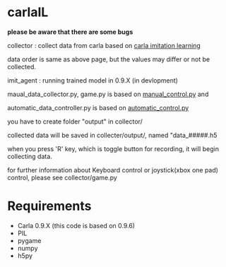 # carlaIL


**please be aware that there are some bugs**


collector : collect data from carla based on [carla imitation learning](https://github.com/carla-simulator/imitation-learning)

data order is same as above page, but the values may differ or not be collected.

imit_agent : running trained model in 0.9.X (in devlopment)

maual_data_collector.py, game.py is based on [manual_control.py](https://github.com/carla-simulator/carla/blob/master/PythonAPI/examples/manual_control.py) and

automatic_data_controller.py is based on [automatic_control.py](https://github.com/carla-simulator/carla/blob/master/PythonAPI/examples/automatic_control.py)

you have to create folder "output" in collector/

collected data will be saved in collecter/output/, named "data_#####.h5

when you press 'R' key, which is toggle button for recording, it will begin collecting data.

for further information about Keyboard control or joystick(xbox one pad) control, please see collector/game.py


# Requirements
- Carla 0.9.X (this code is based on 0.9.6)
- PIL
- pygame
- numpy
- h5py

